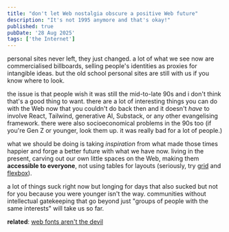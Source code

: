 ```yaml
---
title: "don't let Web nostalgia obscure a positive Web future"
description: "It's not 1995 anymore and that's okay!"
published: true
pubDate: '28 Aug 2025'
tags: ['the Internet']
---
```


personal sites never left, they just changed. a lot of what we see now are commercialised billboards, selling people's identities as proxies for intangible ideas. but the old school personal sites are still with us if you know where to look.

the issue is that people wish it was still the mid-to-late 90s and i don't think that's a good thing to want. there are a lot of interesting things you can do with the Web now that you couldn't do back then and it doesn't *have* to involve React, Tailwind, generative AI, Substack, or any other evangelising framework. there were also socioeconomical problems in the 90s too (if you're Gen Z or younger, look them up. it was really bad for a lot of people.)

what we should be doing is taking *inspiration* from what made those times happier and forge a better future with what we have now. living in the present, carving out our own little spaces on the Web, making them **accessible to everyone**, not using tables for layouts (seriously, try [grid](https://developer.mozilla.org/en-US/docs/Web/CSS/CSS_grid_layout) and [flexbox](https://developer.mozilla.org/en-US/docs/Web/CSS/CSS_flexible_box_layout/Basic_concepts_of_flexbox)).

a lot of things suck right now but longing for days that also sucked but not for you because you were younger isn't the way. communities without intellectual gatekeeping that go beyond just "groups of people with the same interests" will take us so far.

**related**: [web fonts aren't the devil](/posts/web-fonts-not-the-devil/)